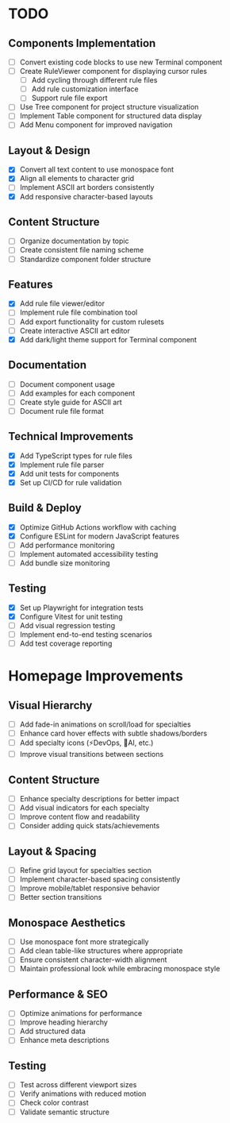 # TODO

## Components Implementation

- [ ] Convert existing code blocks to use new Terminal component
- [ ] Create RuleViewer component for displaying cursor rules
  - [ ] Add cycling through different rule files
  - [ ] Add rule customization interface
  - [ ] Support rule file export
- [ ] Use Tree component for project structure visualization
- [ ] Implement Table component for structured data display
- [ ] Add Menu component for improved navigation

## Layout & Design

- [x] Convert all text content to use monospace font
- [x] Align all elements to character grid
- [ ] Implement ASCII art borders consistently
- [x] Add responsive character-based layouts

## Content Structure

- [ ] Organize documentation by topic
- [ ] Create consistent file naming scheme
- [ ] Standardize component folder structure

## Features

- [x] Add rule file viewer/editor
- [ ] Implement rule file combination tool
- [ ] Add export functionality for custom rulesets
- [ ] Create interactive ASCII art editor
- [x] Add dark/light theme support for Terminal component

## Documentation

- [ ] Document component usage
- [ ] Add examples for each component
- [ ] Create style guide for ASCII art
- [ ] Document rule file format

## Technical Improvements

- [x] Add TypeScript types for rule files
- [x] Implement rule file parser
- [x] Add unit tests for components
- [x] Set up CI/CD for rule validation

## Build & Deploy

- [x] Optimize GitHub Actions workflow with caching
- [x] Configure ESLint for modern JavaScript features
- [ ] Add performance monitoring
- [ ] Implement automated accessibility testing
- [ ] Add bundle size monitoring

## Testing

- [x] Set up Playwright for integration tests
- [x] Configure Vitest for unit testing
- [ ] Add visual regression testing
- [ ] Implement end-to-end testing scenarios
- [ ] Add test coverage reporting

# Homepage Improvements

## Visual Hierarchy
- [ ] Add fade-in animations on scroll/load for specialties
- [ ] Enhance card hover effects with subtle shadows/borders
- [ ] Add specialty icons (⚡DevOps, 🧠AI, etc.)
- [ ] Improve visual transitions between sections

## Content Structure
- [ ] Enhance specialty descriptions for better impact
- [ ] Add visual indicators for each specialty
- [ ] Improve content flow and readability
- [ ] Consider adding quick stats/achievements

## Layout & Spacing
- [ ] Refine grid layout for specialties section
- [ ] Implement character-based spacing consistently
- [ ] Improve mobile/tablet responsive behavior
- [ ] Better section transitions

## Monospace Aesthetics
- [ ] Use monospace font more strategically
- [ ] Add clean table-like structures where appropriate
- [ ] Ensure consistent character-width alignment
- [ ] Maintain professional look while embracing monospace style

## Performance & SEO
- [ ] Optimize animations for performance
- [ ] Improve heading hierarchy
- [ ] Add structured data
- [ ] Enhance meta descriptions

## Testing
- [ ] Test across different viewport sizes
- [ ] Verify animations with reduced motion
- [ ] Check color contrast
- [ ] Validate semantic structure
